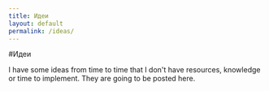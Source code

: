 ```yaml
---
title: Идеи
layout: default
permalink: /ideas/
---
```


#Идеи

I have some ideas from time to time that I don't have resources, knowledge or time to implement. They are going to be posted here.

